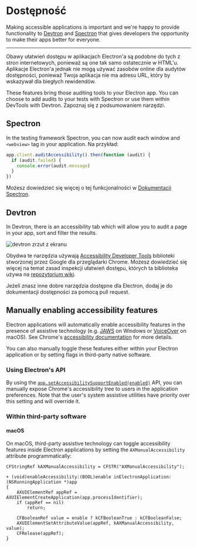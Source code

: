 # Dostępność

Making accessible applications is important and we're happy to provide functionality to [Devtron](https://electronjs.org/devtron) and [Spectron](https://electronjs.org/spectron) that gives developers the opportunity to make their apps better for everyone.

---

Obawy ułatwień dostępu w aplikacjach Electron'a są podobne do tych z stron internetowych, ponieważ są one tak samo ostatecznie w HTML'u. Aplikacje Electron'a jednak nie mogą używać zasobów online dla audytów dostępności, ponieważ Twoja aplikacja nie ma adresu URL, który by wskazywał dla biegłych rewidendów.

These features bring those auditing tools to your Electron app. You can choose to add audits to your tests with Spectron or use them within DevTools with Devtron. Zapoznaj się z podsumowaniem narzędzi.

## Spectron

In the testing framework Spectron, you can now audit each window and `<webview>` tag in your application. Na przykład:

```javascript
app.client.auditAccessibility().then(function (audit) {
  if (audit.failed) {
    console.error(audit.message)
  }
})
```

Możesz dowiedzieć się więcej o tej funkcjonalności w [Dokumentacji Spectron](https://github.com/electron/spectron#accessibility-testing).

## Devtron

In Devtron, there is an accessibility tab which will allow you to audit a page in your app, sort and filter the results.

![devtron zrzut z ekranu](https://cloud.githubusercontent.com/assets/1305617/17156618/9f9bcd72-533f-11e6-880d-389115f40a2a.png)

Obydwa te narzędzia używają [Accessibility Developer Tools](https://github.com/GoogleChrome/accessibility-developer-tools) biblioteki stworzonej przez Google dla przeglądarki Chrome. Możesz dowiedzieć się więcej na temat zasad inspekcji ułatwień dostępu, których ta biblioteka używa na [repozytorium wiki](https://github.com/GoogleChrome/accessibility-developer-tools/wiki/Audit-Rules).

Jeżeli znasz inne dobre narzędzia dostępne dla Electron, dodaj je do dokumentacji dostępności za pomocą pull request.

## Manually enabling accessibility features

Electron applications will automatically enable accessibility features in the presence of assistive technology (e.g. [JAWS](https://www.freedomscientific.com/products/software/jaws/) on Windows or [VoiceOver](https://help.apple.com/voiceover/mac/10.15/) on macOS). See Chrome's [accessibility documentation](https://www.chromium.org/developers/design-documents/accessibility#TOC-How-Chrome-detects-the-presence-of-Assistive-Technology) for more details.

You can also manually toggle these features either within your Electron application or by setting flags in third-party native software.

### Using Electron's API

By using the [`app.setAccessibilitySupportEnabled(enabled)`](../api/app.md#appsetaccessibilitysupportenabledenabled-macos-windows) API, you can manually expose Chrome's accessibility tree to users in the application preferences. Note that the user's system assistive utilities have priority over this setting and will override it.

### Within third-party software

#### macOS

On macOS, third-party assistive technology can toggle accessibility features inside Electron applications by setting the `AXManualAccessibility` attribute programmatically:

```objc
CFStringRef kAXManualAccessibility = CFSTR("AXManualAccessibility");

+ (void)enableAccessibility:(BOOL)enable inElectronApplication:(NSRunningApplication *)app
{
    AXUIElementRef appRef = AXUIElementCreateApplication(app.processIdentifier);
    if (appRef == nil)
        return;

    CFBooleanRef value = enable ? kCFBooleanTrue : kCFBooleanFalse;
    AXUIElementSetAttributeValue(appRef, kAXManualAccessibility, value);
    CFRelease(appRef);
}
```
